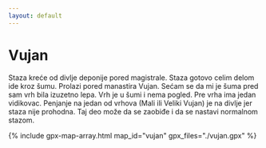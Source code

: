 ```yaml
---
layout: default
---
```


# Vujan

Staza kreće od divlje deponije pored magistrale.
Staza gotovo celim delom ide kroz šumu.
Prolazi pored manastira Vujan.
Sećam se da mi je šuma pred sam vrh bila izuzetno lepa.
Vrh je u šumi i nema pogled.
Pre vrha ima jedan vidikovac.
Penjanje na jedan od vrhova (Mali ili Veliki Vujan) je na divlje jer staza nije prohodna.
Taj deo može da se zaobiđe i da se nastavi normalnom stazom.

{% include gpx-map-array.html map_id="vujan" gpx_files="./vujan.gpx" %}